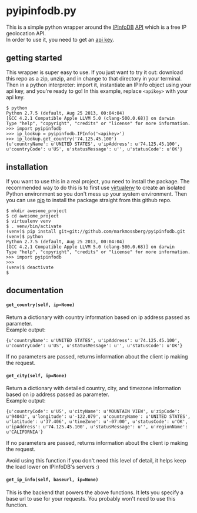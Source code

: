 # pyipinfodb.py

This is a simple python wrapper around the [IPInfoDB](http://ipinfodb.com/) [API](http://ipinfodb.com/ip_location_api.php)
which is a free IP geolocation API.  
In order to use it, you need to get an [api key](http://ipinfodb.com/register.php).

## getting started

This wrapper is super easy to use. If you just want to try it out: download this repo as a zip, unzip, and in change to 
that directory in your terminal.
Then in a python interpreter: import it, instantiate an IPInfo object using your api key, and you're ready to go!
In this example, replace `<apikey>` with your api key.

    $ python
    Python 2.7.5 (default, Aug 25 2013, 00:04:04)
    [GCC 4.2.1 Compatible Apple LLVM 5.0 (clang-500.0.68)] on darwin
    Type "help", "copyright", "credits" or "license" for more information.
    >>> import pyipinfodb
    >>> ip_lookup = pyipinfodb.IPInfo('<apikey>')
    >>> ip_lookup.get_country('74.125.45.100')
    {u'countryName': u'UNITED STATES', u'ipAddress': u'74.125.45.100', u'countryCode': u'US', u'statusMessage': u'', u'statusCode': u'OK'}

## installation

If you want to use this in a real project, you need to install the package.
The recommended way to do this is to first use [virtualenv](https://pypi.python.org/pypi/virtualenv) to create an
isolated Python environment so you don't mess up your system environment. Then you can use [pip](https://pypi.python.org/pypi/pip)
to install the package straight from this github repo.

    $ mkdir awesome_project
    $ cd awesome_project
    $ virtualenv venv
    $ . venv/bin/activate
    (venv)$ pip install git+git://github.com/markmossberg/pyipinfodb.git
    (venv)$ python
    Python 2.7.5 (default, Aug 25 2013, 00:04:04)
    [GCC 4.2.1 Compatible Apple LLVM 5.0 (clang-500.0.68)] on darwin
    Type "help", "copyright", "credits" or "license" for more information.
    >>> import pyipinfodb
    >>>
    (venv)$ deactivate
    $

## documentation

#### `get_country(self, ip=None)`

Return a dictionary with country information based on ip address passed as parameter.  
Example output:

    {u'countryName': u'UNITED STATES', u'ipAddress': u'74.125.45.100', u'countryCode': u'US', u'statusMessage': u'', u'statusCode': u'OK'}

If no parameters are passed, returns information about the client ip making the request.

#### `get_city(self, ip=None)`

Return a dictionary with detailed country, city, and timezone information based on ip address passed as parameter.  
Example output:

    {u'countryCode': u'US', u'cityName': u'MOUNTAIN VIEW', u'zipCode': u'94043', u'longitude': u'-122.079', u'countryName': u'UNITED STATES', u'latitude': u'37.406', u'timeZone': u'-07:00', u'statusCode': u'OK', u'ipAddress': u'74.125.45.100', u'statusMessage': u'', u'regionName': u'CALIFORNIA'}

If no parameters are passed, returns information about the client ip making the request.

Avoid using this function if you don't need this level of detail, it helps keep the load lower on IPInfoDB's servers :)

#### `get_ip_info(self, baseurl, ip=None)`

This is the backend that powers the above functions. It lets you specify a base url to use for your requests. You probably won't need to use this function.


